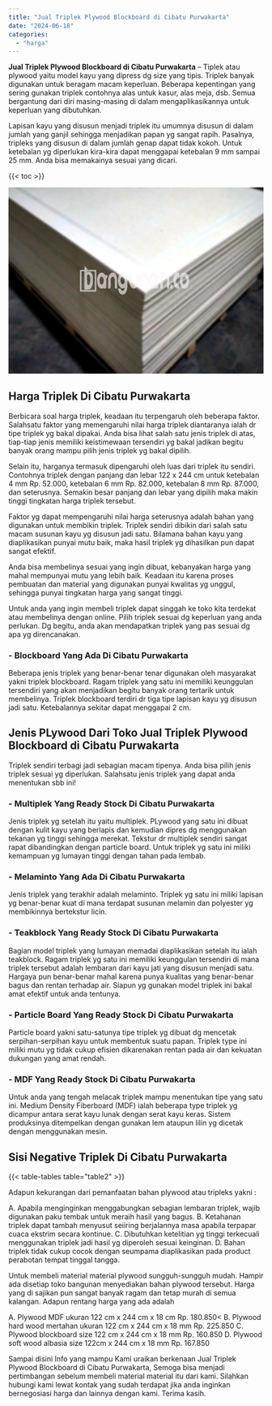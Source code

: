 ```yaml
---
title: "Jual Triplek Plywood Blockboard di Cibatu Purwakarta"
date: "2024-06-18"
categories: 
  - "harga"
---
```


**Jual Triplek Plywood Blockboard di Cibatu Purwakarta** – Tiplek atau plywood yaitu model kayu yang dipress dg size yang tipis. Triplek banyak digunakan untuk beragam macam keperluan. Beberapa kepentingan yang sering gunakan triplek contohnya alas untuk kasur, alas meja, dsb. Semua bergantung dari diri masing-masing di dalam mengaplikasikannya untuk keperluan yang dibutuhkan.

Lapisan kayu yang disusun menjadi triplek itu umumnya disusun di dalam jumlah yang ganjil sehingga menjadikan papan yg sangat rapih. Pasalnya, tripleks yang disusun di dalam jumlah genap dapat tidak kokoh. Untuk ketebalan yg diperlukan kira-kira dapat menggapai ketebalan 9 mm sampai 25 mm. Anda bisa memakainya sesuai yang dicari.

{{< toc >}}

![Jual Triplek Plywood Blockboard di Cibatu Purwakarta](/images/jual-triplek-murah-01.png)

## Harga Triplek Di Cibatu Purwakarta

Berbicara soal harga triplek, keadaan itu terpengaruh oleh beberapa faktor. Salahsatu faktor yang memengaruhi nilai harga triplek diantaranya ialah dr tipe triplek yg bakal dipakai. Anda bisa lihat salah satu jenis triplek di atas, tiap-tiap jenis memiliki keistimewaan tersendiri yg bakal jadikan begitu banyak orang mampu pilih jenis triplek yg bakal dipilih.

Selain itu, harganya termasuk dipengaruhi oleh luas dari triplek itu sendiri. Contohnya triplek dengan panjang dan lebar 122 x 244 cm untuk ketebalan 4 mm Rp. 52.000, ketebalan 6 mm Rp. 82.000, ketebalan 8 mm Rp. 87.000, dan seterusnya. Semakin besar panjang dan lebar yang dipilih maka makin tinggi tingkatan harga triplek tersebut.

Faktor yg dapat mempengaruhi nilai harga seterusnya adalah bahan yang digunakan untuk membikin triplek. Triplek sendiri dibikin dari salah satu macam susunan kayu yg disusun jadi satu. Bilamana bahan kayu yang diaplikasikan punyai mutu baik, maka hasil triplek yg dihasilkan pun dapat sangat efektif.

Anda bisa membelinya sesuai yang ingin dibuat, kebanyakan harga yang mahal mempunyai mutu yang lebih baik. Keadaan itu karena proses pembuatan dan material yang digunakan punyai kwalitas yg unggul, sehingga punyai tingkatan harga yang sangat tinggi.

Untuk anda yang ingin membeli triplek dapat singgah ke toko kita terdekat atau membelinya dengan online. Pilih triplek sesuai dg keperluan yang anda perlukan. Dg begitu, anda akan mendapatkan triplek yang pas sesuai dg apa yg direncanakan.

### \- Blockboard Yang Ada Di Cibatu Purwakarta

Beberapa jenis triplek yang benar-benar tenar digunakan oleh masyarakat yakni triplek blockboard. Ragam triplek yang satu ini memiliki keunggulan tersendiri yang akan menjadikan begitu banyak orang tertarik untuk membelinya. Triplek blockboard terdiri dr tiga tipe lapisan kayu yg disusun jadi satu. Ketebalannya sekitar dapat menggapai 2 cm.

## Jenis PLywood Dari Toko Jual Triplek Plywood Blockboard di Cibatu Purwakarta

Triplek sendiri terbagi jadi sebagian macam tipenya. Anda bisa pilih jenis triplek sesuai yg diperlukan. Salahsatu jenis triplek yang dapat anda menentukan sbb ini!

### \- Multiplek Yang Ready Stock Di Cibatu Purwakarta

Jenis triplek yg setelah itu yaitu multiplek. PLywood yang satu ini dibuat dengan kulit kayu yang berlapis dan kemudian dipres dg menggunakan tekanan yg tinggi sehingga merekat. Tekstur dr multiplek sendiri sangat rapat dibandingkan dengan particle board. Untuk triplek yg satu ini miliki kemampuan yg lumayan tinggi dengan tahan pada lembab.

### \- Melaminto Yang Ada Di Cibatu Purwakarta

Jenis triplek yang terakhir adalah melaminto. Triplek yg satu ini miliki lapisan yg benar-benar kuat di mana terdapat susunan melamin dan polyester yg membikinnya bertekstur licin.

### \- Teakblock Yang Ready Stock Di Cibatu Purwakarta

Bagian model triplek yang lumayan memadai diaplikasikan setelah itu ialah teakblock. Ragam triplek yg satu ini memiliki keunggulan tersendiri di mana triplek tersebut adalah lembaran dari kayu jati yang disusun menjadi satu. Hargaya pun benar-benar mahal karena punya kualitas yang benar-benar bagus dan rentan terhadap air. Siapun yg gunakan model triplek ini bakal amat efektif untuk anda tentunya.

### \- Particle Board Yang Ready Stock Di Cibatu Purwakarta

Particle board yakni satu-satunya tipe triplek yg dibuat dg mencetak serpihan-serpihan kayu untuk membentuk suatu papan. Triplek type ini miliki mutu yg tidak cukup efisien dikarenakan rentan pada air dan kekuatan dukungan yang amat rendah.

### \- MDF Yang Ready Stock Di Cibatu Purwakarta

Untuk anda yang tengah melacak triplek mampu menentukan tipe yang satu ini. Medium Density Fiberboard (MDF) ialah beberapa type triplek yg dicampur antara serat kayu lunak dengan serat kayu keras. Sistem produksinya ditempelkan dengan gunakan lem ataupun lilin yg dicetak dengan menggunakan mesin.

## Sisi Negative Triplek Di Cibatu Purwakarta

{{< table-tables table="table2" >}}

Adapun kekurangan dari pemanfaatan bahan plywood atau tripleks yakni :

A. Apabila menginginkan menggabungkan sebagian lembaran triplek, wajib digunakan paku tembak untuk meraih hasil yang bagus. B. Ketahanan triplek dapat tambah menyusut seiiring berjalannya masa apabila terpapar cuaca ekstrim secara kontinue. C. Dibutuhkan ketelitian yg tinggi terkecuali menggunakan triplek jadi hasil yg diperoleh sesuai keinginan. D. Bahan triplek tidak cukup cocok dengan seumpama diaplikasikan pada product perabotan tempat tinggal tangga.

Untuk membeli material material plywood sungguh-sungguh mudah. Hampir ada disetiap toko bangunan menyediakan bahan plywood tersebut. Harga yang di sajikan pun sangat banyak ragam dan tetap murah di semua kalangan. Adapun rentang harga yang ada adalah

A. Plywood MDF ukuran 122 cm x 244 cm x 18 cm Rp. 180.850< B. Plywood hard wood mertahan ukuran 122 cm x 244 cm x 18 mm Rp. 225.850 C. Plywood blockboard size 122 cm x 244 cm x 18 mm Rp. 160.850 D. Plywood soft wood albasia size 122cm x 244 cm x 18 mm Rp. 167.850

Sampai disini Info yang mampu Kami uraikan berkenaan Jual Triplek Plywood Blockboard di Cibatu Purwakarta, Semoga bisa menjadi pertimbangan sebelum membeli material material itu dari kami. Silahkan hubungi kami lewat kontak yang sudah terdapat jika anda inginkan bernegosiasi harga dan lainnya dengan kami. Terima kasih.

